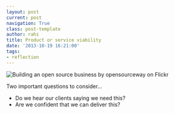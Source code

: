 ```yaml
---
layout: post
current: post
navigation: True
class: post-template
author: rahi
title: Product or service viability
date: '2013-10-19 16:21:00'
tags:
- reflection
---
```


![Building an open source business by opensourceway on Flickr](https://lh3.googleusercontent.com/5nxryPkAySqgLb1N8Pyr1d7Tdi0q3-uWXu0sRWU8Y-3tt-4TaSpLaFWMx0M-UgUEsCgqPKIDFDhPHhJhuPrFqcAOIarCUbVgMq7IG3YHDtLONcMQW0q44g4S8Qh7r3PheHFLJxdtpdIP57s08e2IPvqG9q7bF3B6eU7VzLAJ6VTA8UnlgTopuVVidUhBTPk3fEnl-Q4ef3Scxi-aDWSmtOX9xnnPcISTsBqjsDrG_8sf1zUiIKKGLbEL0Ab8LrKps3TVcU60lORhzcp3tG85SuPD3tEdrVTo1FJhQlcvc70TD9NW1txmJIv9UZHl4Brm9fOWZZcUnepSJdAqUgXo5pEgUAgbjfiknQPDxuX_Nvu79GTFj39kReMkIKbgWy6yIF3TfiJCP4Y2b93FaC99xaHLzPTjMZNPggXdEPb4o6sMrU4SHb1mV8BULijiz7y3bEFmA2pvHRdbOX9_T6cB8akLLAjTV7DhgbYZbuY5h3DAvUrEu55Eiym3RGjzPbWQEWC79h4pWfZnCVb9f-wGchDqp2BEwcUtBa5AOYvwJFf2hsx4G_4IQN4GZHJ7ydtXmhJRPwcgkLtu-M5WJ_aM4513kIYMWi-9ojeLP6sdUqT_F_pPVZSaUw=w500-h281-no)

Two important questions to consider...

*   Do we hear our clients saying we need this?
*   Are we confident that we can deliver this?
